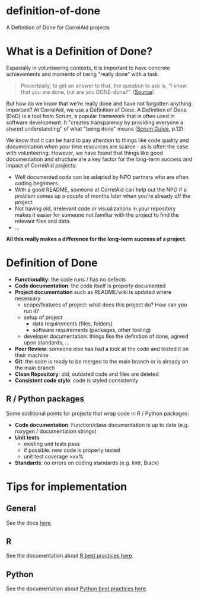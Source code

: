 # definition-of-done
A Definition of Done for CorrelAid projects

# What is a Definition of Done?

Especially in volunteering contexts, it is important to have concrete achievements and moments of being "really done" with a task. 

> Proverbially, to get an answer to that, the question to ask is, “I know that you are done, but are you DONE-done?”. ([Source](https://www.agilealliance.org/glossary/definition-of-done/))

But how do we know that we're really done and have not forgotten anything important? At CorrelAid, we use a Definition of Done. 
A Definition of Done (DoD) is a tool from Scrum, a popular framework that is often used in software development. It "creates transparency by providing everyone a shared understanding" of what "being done" means ([Scrum Guide](https://scrumguides.org/docs/scrumguide/v2020/2020-Scrum-Guide-US.pdf#zoom=100), p.12).

We know that it can be hard to pay attention to things like code quality and documentation when your time resources are scarce - as is often the case with volunteering. However, we have found that things like good documentation and structure are a key factor for the long-term success and impact of CorrelAid projects:

- Well documented code can be adapted by NPO partners who are often coding beginners. 
- With a good README, someone at CorrelAid can help out the NPO if a problem comes up a couple of months later when you're already off the project. 
- Not having old, irrelevant code or visualizations in your repository makes it easier for someone not familiar with the project to find the relevant files and data. 
- ...

**All this really makes a difference for the long-term success of a project**. 

# Definition of Done

- **Functionality**: the code runs / has no defects
- **Code documentation**: the code itself is properly documented
- **Project documentation** such as README/wiki is updated where necessary
    - scope/features of project: what does this project do? How can you run it?
    - setup of project
        - data requirements (files, folders)
        - software requirements (packages, other tooling)
    - developer documentation: things like the definition of done, agreed upon standards, ...
- **Peer Review**: someone else has had a look at the code and tested it on their machine
- **Git**: the code is ready to be merged to the main branch or is already on the main branch
- **Clean Repository**: old, outdated code and files are deleted
- **Consistent code style**: code is styled consistently

## R / Python packages
Some additional points for projects that wrap code in R / Python packages:

- **Code documentation**: Function/class documentation is up to date (e.g. roxygen / documentation strings)
- **Unit tests**
    - existing unit tests pass
    - if possible: new code is properly tested 
    - unit test coverage >xx% 
- **Standards**: no errors on coding standards (e.g. lintr, Black)


# Tips for implementation
## General

See the docs [here](https://docs.correlaid.org/project-manual/project-team/best-practices/collaboration#general-best-practices).

## R 
See the documentation about [R best practices here](https://docs.correlaid.org/project-manual/project-team/best-practices/r).

## Python
See the documentation about [Python best practices here](https://docs.correlaid.org/project-manual/project-team/best-practices/python).
